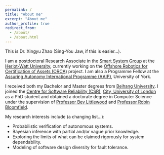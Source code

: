 ```yaml
---
permalink: /
title: "About me"
excerpt: "About me"
author_profile: true
redirect_from: 
  - /about/
  - /about.html
---
```


This is Dr. Xingyu Zhao (Sing-You Jaw, if this is easier...).

I am a postdoctoral Research Associate in the [Smart System Group](https://smartsystems.hw.ac.uk/) at the [Heriot-Watt University](https://www.hw.ac.uk/), currently working on the [Offshore Robotics for Certification of Assets (ORCA)](https://orcahub.org/) project. I am also a Programme Fellow at the [Assuring Autonomy International Programme (AAIP)](https://www.york.ac.uk/assuring-autonomy/), University of York.

I received both my Bachelor and Master degrees from [Beihang University](https://ev.buaa.edu.cn/). I joined the [Centre for Software Reliability (CSR)](https://www.city.ac.uk/about/schools/mathematics-computer-science-engineering/research/centre-for-software-reliability), [City, University of London](https://www.city.ac.uk/) as a PhD student and obtained a doctorate degree in Computer Science under the supervision of [Professor Bev Littlewood](https://www.city.ac.uk/people/academics/bev-littlewood) and [Professor Robin Bloomfield](https://www.city.ac.uk/people/academics/robin-bloomfield).

My research interests include (a changing list...):
* Probabilistic verification of autonomous systems.
* Bayesian inference with partial and/or vague prior knowledge.
* Exploring the limits of what can be claimed rigorously for system dependability.
* Modeling of software design diversity for fault tolerance.

<!--- powered by the [academicpages template](https://github.com/academicpages/academicpages.github.io) and hosted --->

